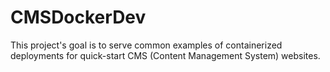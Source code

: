 # CMSDockerDev

This project's goal is to serve common examples of containerized deployments for quick-start CMS (Content Management System) websites.


<!-- Covered examples include:

Not entirely limited to just CMS type sites; include other non-developer set-ups for convenient access use cases

    PHP:
        Wordpress
        Drupal

        # dev framework
        Laravel

    Python:
        Wagtail

    CSharp:
        Orchard

    Javascript:
        WikiJs



Container Notes and Documentation:

    Wordpress:
        https://hub.docker.com/_/wordpress/

    PhpMyAdmin:
        https://hub.docker.com/_/phpmyadmin?tab=description


    Drupal:
        https://www.drupal.org/docs/security-in-drupal/securing-file-permissions-and-ownership
        https://www.drupal.org/server-permissions
        https://hub.docker.com/_/drupal

Initial issue tracking:

drupal mounting local storage results in permissions errors with drupal storage on /var/www/html -> /opt/drupal/web because directory requires ownership by www-data; issue isn't related solely to permissions, the contents may be overwritten by the hosts mounted directory

Solution: using docker volumes to address necessary container storage
 -->